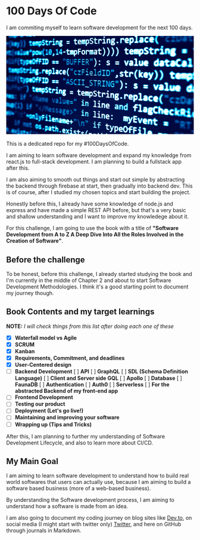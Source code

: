 # 100 Days Of Code

I am commiting myself to learn software development for the next 100 days.

![100 Days Of Code](100daysofcode.jpg)

This is a dedicated repo for my #100DaysOfCode.

I am aiming to learn software development and expand my knowledge from react.js to full-stack development. I am planning to build a fullstack app after this.

I am also aiming to smooth out things and start out simple by abstracting the backend through firebase at start, then gradually into backend dev. This is of course, after I studied my chosen topics and start building the project.

Honestly before this, I already have some knowledge of node.js and express and have made a simple REST API before, but that's a very basic and shallow understanding and I want to improve my knowledege about it.

For this challenge, I am going to use the book with a title of **"Software Development from A to Z A Deep Dive Into All the Roles Involved in the Creation of Software"**.

## Before the challenge

To be honest, before this challenge, I already started studying the book and I'm currently in the middle of Chapter 2 and about to start Software Development Methodologies. I think it's a good starting point to document my journey though.

## Book Contents and my target learnings

**NOTE:** *I will check things from this list after doing each one of these*

- [x] **Waterfall model vs Agile**
- [x] **SCRUM**
- [x] **Kanban**
- [x] **Requirements, Commitment, and deadlines**
- [x] **User-Centered design**
- [ ] **Backend Development**
    [ ] **API**
	[ ] **GraphQL**
	    [ ] **SDL (Schema Definition Language)**
	    [ ] **Client and Server side GQL**
	[ ] **Apollo**
    [ ] **Database**
	[ ] **FaunaDB**
    [ ] **Authentication**
	[ ] **Auth0**
    [ ] **Serverless**
	[ ] **For the abstracted Backend of my front-end app**
- [ ] **Frontend Development**
- [ ] **Testing our product**
- [ ] **Deployment (Let's go live!)**
- [ ] **Maintaining and improving your software**
- [ ] **Wrapping up (Tips and Tricks)**

After this, I am planning to further my understanding of Software Development Lifecycle, and also to learn more about CI/CD.

## My Main Goal

I am aiming to learn software development to understand how to build real world softwares that users can actually use, because I am aiming to build a software based business (more of a web-based business).

By understanding the Software development process, I am aiming to understand how a software is made from an idea.

I am also going to document my coding journey on blog sites like [Dev.to](https://dev.to/menard_codes), on social media (I might start with twitter only) [Twitter](https://twitter.com/menard_codes), and here on GitHub through journals in Markdown.
